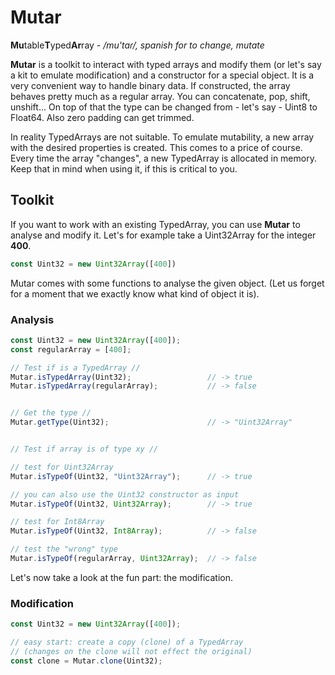 # Mutar
**Mu**table**T**yped**Ar**ray - _/mu'taɾ/, spanish for to change, mutate_

**Mutar** is a toolkit to interact with typed arrays and modify them (or let's say a kit to emulate modification) and a constructor for a special object. It is a very convenient way to handle binary data. If constructed, the array behaves pretty much as a regular array. You can concatenate, pop, shift, unshift... On top of that the type can be changed from - let's say - Uint8 to Float64. Also zero padding can get trimmed. 

In reality TypedArrays are not suitable. To emulate mutability, a new array with the desired properties is created. This comes to a price of course. Every time the array "changes", a new TypedArray is allocated in memory. Keep that in mind when using it, if this is critical to you.

## Toolkit
If you want to work with an existing TypedArray, you can use **Mutar** to analyse and modify it. Let's for example take a Uint32Array for the integer **400**.

```js
const Uint32 = new Uint32Array([400])
```
Mutar comes with some functions to analyse the given object. (Let us forget for a moment that we exactly know what kind of object it is).

### Analysis
```js
const Uint32 = new Uint32Array([400]);
const regularArray = [400];

// Test if is a TypedArray //
Mutar.isTypedArray(Uint32);                 // -> true
Mutar.isTypedArray(regularArray);           // -> false


// Get the type //
Mutar.getType(Uint32);                      // -> "Uint32Array"


// Test if array is of type xy //

// test for Uint32Array
Mutar.isTypeOf(Uint32, "Uint32Array");      // -> true

// you can also use the Uint32 constructor as input
Mutar.isTypeOf(Uint32, Uint32Array);        // -> true

// test for Int8Array
Mutar.isTypeOf(Uint32, Int8Array);          // -> false

// test the "wrong" type
Mutar.isTypeOf(regularArray, Uint32Array);  // -> false
```

Let's now take a look at the fun part: the modification.

### Modification
```js
const Uint32 = new Uint32Array([400]);

// easy start: create a copy (clone) of a TypedArray
// (changes on the clone will not effect the original)
const clone = Mutar.clone(Uint32);



```